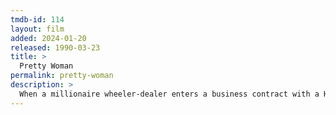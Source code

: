 ```yaml
---
tmdb-id: 114
layout: film
added: 2024-01-20
released: 1990-03-23
title: >
  Pretty Woman
permalink: pretty-woman
description: >
  When a millionaire wheeler-dealer enters a business contract with a Hollywood hooker Vivian Ward, he loses his heart in the bargain.
---
```

